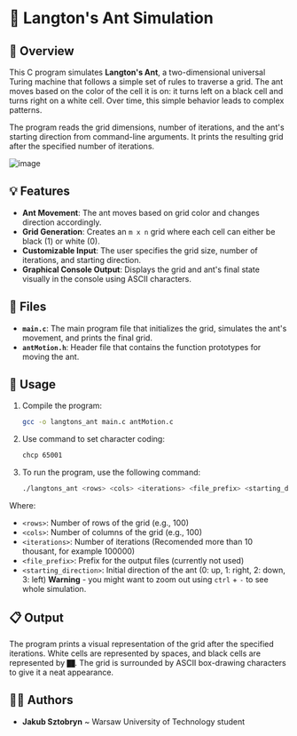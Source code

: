 # 🐜 Langton's Ant Simulation

## 📝 Overview
This C program simulates **Langton's Ant**, a two-dimensional universal Turing machine that follows a simple set of rules to traverse a grid. The ant moves based on the color of the cell it is on: it turns left on a black cell and turns right on a white cell. Over time, this simple behavior leads to complex patterns.

The program reads the grid dimensions, number of iterations, and the ant's starting direction from command-line arguments. It prints the resulting grid after the specified number of iterations.

![image](https://github.com/user-attachments/assets/6b484e24-d481-4867-a3fd-76e75fd823fc)


## 💡 Features
- **Ant Movement**: The ant moves based on grid color and changes direction accordingly.
- **Grid Generation**: Creates an `m x n` grid where each cell can either be black (1) or white (0).
- **Customizable Input**: The user specifies the grid size, number of iterations, and starting direction.
- **Graphical Console Output**: Displays the grid and ant's final state visually in the console using ASCII characters.

## 📁 Files
- **`main.c`**: The main program file that initializes the grid, simulates the ant's movement, and prints the final grid.
- **`antMotion.h`**: Header file that contains the function prototypes for moving the ant.

## 🔨 Usage
1. Compile the program:
   ```bash
   gcc -o langtons_ant main.c antMotion.c
2. Use command to set character coding:
   ```bash
   chcp 65001
3. To run the program, use the following command:
   ```bash
   ./langtons_ant <rows> <cols> <iterations> <file_prefix> <starting_direction>
Where:
- `<rows>`: Number of rows of the grid (e.g., 100)
- `<cols>`: Number of columns of the grid (e.g., 100)
- `<iterations>`: Number of iterations (Recomended more than 10 thousant, for example 100000)
- `<file_prefix>`: Prefix for the output files (currently not used)
- `<starting_direction>`: Initial direction of the ant (0: up, 1: right, 2: down, 3: left)
**Warning** - you might want to zoom out using ``ctrl`` + ``-`` to see whole simulation.

## 📋 Output
The program prints a visual representation of the grid after the specified iterations. White cells are represented by spaces, and black cells are represented by `██`. The grid is surrounded by ASCII box-drawing characters to give it a neat appearance.

## 🙋‍♂️ Authors
- **Jakub Sztobryn** ~ Warsaw University of Technology student
